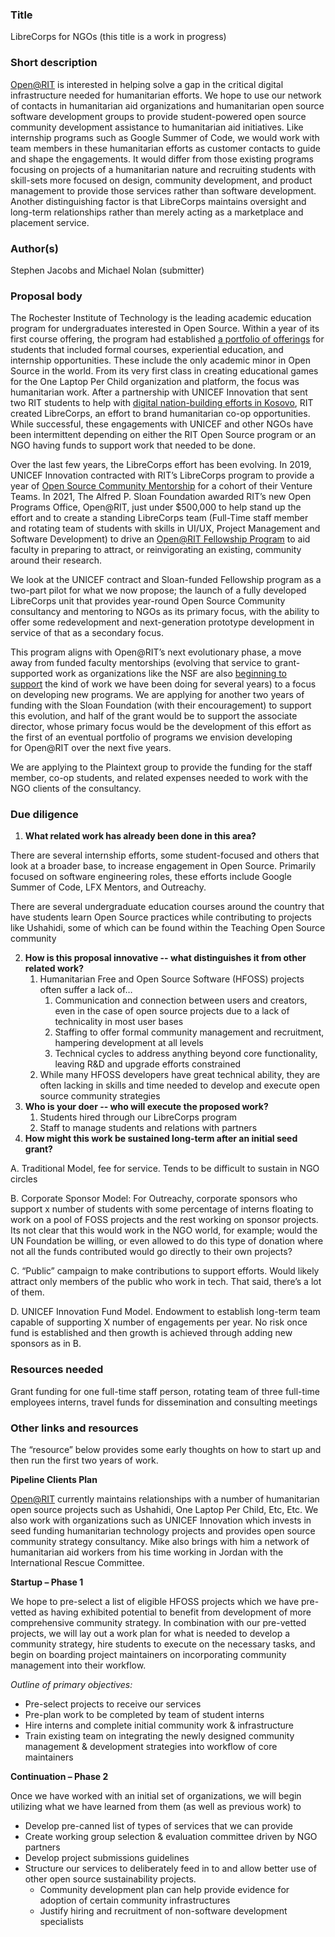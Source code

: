 <!--

Please note that by submitting a PR with a new proposal, you agree to release this proposal text under the Creative Commons Zero v1.0 Universal license. See https://github.com/PlaintextGroup/oss-virtual-incubator/blob/main/LICENSE.

If you'd like to submit a proposal yourself, you have two options:

1. Fork this repo and make a copy of [PROPOSAL-TEMPLATE.md](PROPOSAL-TEMPLATE.md). Write up your proposal in the `proposals` directory, then [make a pull request](https://github.com/PlaintextGroup/oss-virtual-incubator/pulls) to this repository.
2. If you'd rather just use a form, [fill out this form][form]. Unless you tell us otherwise, we will copy over your proposal to this GitHub repository.

-->

### Title

<!-- A short, pithy title for the proposal. -->
LibreCorps for NGOs (this title is a work in progress)

### Short description

<!-- A short, one-sentence description of the proposal. -->
[Open@RIT](https://openr.it) is interested in helping solve a gap in the critical digital
infrastructure needed for humanitarian efforts. We hope to use our network of
contacts in humanitarian aid organizations and humanitarian open source
software development groups to provide student-powered open source community
development assistance to humanitarian aid initiatives. Like internship
programs such as Google Summer of Code, we would work with team members in
these humanitarian efforts as customer contacts to guide and shape the
engagements. It would differ from those existing programs focusing on projects
of a humanitarian nature and recruiting students with skill-sets more focused
on design, community development, and product management to provide those
services rather than software development. Another distinguishing factor is
that LibreCorps maintains oversight and long-term relationships rather than
merely acting as a marketplace and placement service.

### Author(s)

<!-- Put your GitHub username(s) here. The proposal author(s) will "own" the proposal and will be able to accept future PRs that change it. -->
Stephen Jacobs and Michael Nolan (submitter)

### Proposal body

<!-- Explain your proposal. Add as much as you want, within reason! -->
The Rochester Institute of Technology is the leading academic education program
for undergraduates interested in Open Source. Within a year of its first course
offering, the program had established [a portfolio of offerings](https://opensource.com/education/10/3/course-co-op-lifecycle-openinnovationrit) for students
that included formal courses, experiential education, and internship
opportunities. These include the only academic minor in Open Source in the
world. From its very first class in creating educational games for the One
Laptop Per Child organization and platform, the focus was humanitarian work.
After a partnership with UNICEF Innovation that sent two RIT students to help
with [digital nation-building efforts in Kosovo](https://www.rit.edu/news/international-intelligence), RIT created LibreCorps, an
effort to brand humanitarian co-op opportunities. While successful, these
engagements with UNICEF and other NGOs have been intermittent depending on
either the RIT Open Source program or an NGO having funds to support work that
needed to be done.

Over the last few years, the LibreCorps effort has been evolving. In 2019,
UNICEF Innovation contracted with RIT’s LibreCorps program to provide a year
of [Open Source Community Mentorship](https://opensource.com/article/19/12/humanitarian-startups-open-source) for a cohort of their Venture Teams. In
2021, The Alfred P. Sloan Foundation awarded RIT’s new Open Programs Office,
Open@RIT, just under $500,000 to help stand up the effort and to create a
standing LibreCorps team (Full-Time staff member and rotating team of students
with skills in UI/UX, Project Management and Software Development) to drive
an [Open@RIT Fellowship Program](https://www.rit.edu/news/openrit-fellowship-program-supports-faculty-and-staff-open-projects) to aid faculty in preparing to attract, or
reinvigorating an existing, community around their research.

We look at the UNICEF contract and Sloan-funded Fellowship program as a
two-part pilot for what we now propose; the launch of a fully developed
LibreCorps unit that provides year-round Open Source Community consultancy and
mentoring to NGOs as its primary focus, with the ability to offer some
redevelopment and next-generation prototype development in service of that as a
secondary focus.

This program aligns with Open@RIT’s next evolutionary phase, a move away from
funded faculty mentorships (evolving that service to grant-supported work as
organizations like the NSF are also [beginning to support](https://www.nsf.gov/pubs/2022/nsf22572/nsf22572.htm) the kind of work we
have been doing for several years) to a focus on developing new programs. We
are applying for another two years of funding with the Sloan Foundation (with
their encouragement) to support this evolution, and half of the grant would be
to support the associate director, whose primary focus would be the development
of this effort as the first of an eventual portfolio of programs we envision
developing for Open@RIT over the next five years.

We are applying to the Plaintext group to provide the funding for the staff member, co-op students, and related expenses needed to work with the NGO clients of the consultancy.

### Due diligence

<!-- Please answer the following due diligence questions; it's okay to answer "N/A" if you don't know yet. -->
1. **What related work has already been done in this area?**

There are several internship efforts, some student-focused and others that look at a broader base, to increase engagement in Open Source. Primarily focused on software engineering roles, these efforts include Google Summer of Code, LFX Mentors, and Outreachy.

There are several undergraduate education courses around the country that have students learn Open Source practices while contributing to projects like Ushahidi, some of which can be found within the Teaching Open Source community

2. **How is this proposal innovative -- what distinguishes it from other related work?**
   1. Humanitarian Free and Open Source Software (HFOSS) projects often suffer a lack of…
      1. Communication and connection between users and creators, even in the case of open source projects due to a lack of technicality in most user bases
      2. Staffing to offer formal community management and recruitment, hampering development at all levels
      3. Technical cycles to address anything beyond core functionality, leaving R&D and upgrade efforts constrained
   2. While many HFOSS developers have great technical ability, they are often lacking in skills and time needed to develop and execute open source community strategies
3. **Who is your doer -- who will execute the proposed work?**
   1. Students hired through our LibreCorps program
   2. Staff to manage students and relations with partners
4. **How might this work be sustained long-term after an initial seed grant?**

A. Traditional Model, fee for service. Tends to be difficult to sustain in NGO circles

B. Corporate Sponsor Model: For Outreachy, corporate sponsors who support x number of students with some percentage of interns floating to work on a pool of FOSS projects and the rest working on sponsor projects. Its not clear that this would work in the NGO world, for example; would the UN Foundation be willing, or even allowed to do this type of donation where not all the funds contributed would go directly to their own projects?

C. “Public” campaign to make contributions to support efforts. Would likely attract only members of the public who work in tech. That said, there’s a lot of them.

D. UNICEF Innovation Fund Model. Endowment to establish long-term team capable of supporting X number of engagements per year. No risk once fund is established and then growth is achieved through adding new sponsors as in B.

### Resources needed

<!-- What resources are needed (grant money, advisors, expertise, etc.) to realize this proposal? -->
Grant funding for one full-time staff person, rotating team of three full-time employees interns, travel funds for dissemination and consulting meetings

### Other links and resources

<!-- Add any other links, images, or resources that are relevant to the proposal -->
The “resource” below provides some early thoughts on how to start up and then run the first two years of work.

**Pipeline Clients Plan**

[Open@RIT](mailto:Open@RIT) currently maintains relationships with a number of humanitarian open source projects such as Ushahidi, One Laptop Per Child, Etc, Etc. We also work with organizations such as UNICEF Innovation which invests in seed funding humanitarian technology projects and provides open source community strategy consultancy. Mike also brings with him a network of humanitarian aid workers from his time working in Jordan with the International Rescue Committee.

**Startup – Phase 1**

We hope to pre-select a list of eligible HFOSS projects which we have pre-vetted as having exhibited potential to benefit from development of more comprehensive community strategy. In combination with our pre-vetted projects, we will lay out a work plan for what is needed to develop a community strategy, hire students to execute on the necessary tasks, and begin on boarding project maintainers on incorporating community management into their workflow.

*Outline of primary objectives:*

* Pre-select projects to receive our services
* Pre-plan work to be completed by team of student interns
* Hire interns and complete initial community work & infrastructure
* Train existing team on integrating the newly designed community management & development strategies into workflow of core maintainers

**Continuation – Phase 2**

Once we have worked with an initial set of organizations, we will begin utilizing what we have learned from them (as well as previous work) to

* Develop pre-canned list of types of services that we can provide
* Create working group selection & evaluation committee driven by NGO partners
* Develop project submissions guidelines
* Structure our services to deliberately feed in to and allow better use of other open source sustainability projects.
  * Community development plan can help provide evidence for adoption of certain community infrastructures
  * Justify hiring and recruitment of non-software development specialists
